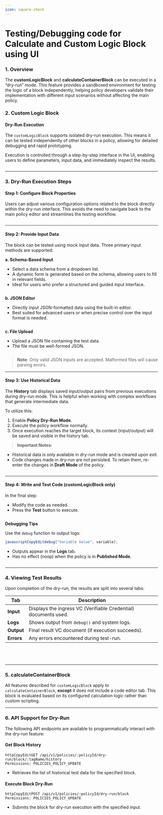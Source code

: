 ```yaml
---
icon: square-check
---
```


# Testing/Debugging code for Calculate and Custom Logic Block using UI

### **1. Overview**

The **customLogicBlock** and **calculateContainerBlock** can be executed in a “dry-run” mode. This feature provides a sandboxed environment for testing the logic of a block independently, helping policy developers validate their implementation with different input scenarios without affecting the main policy.

### **2. Custom Logic Block**

#### **Dry-Run Execution**

The `customLogicBlock` supports isolated dry-run execution. This means it can be tested independently of other blocks in a policy, allowing for detailed debugging and rapid prototyping.

Execution is controlled through a step-by-step interface in the UI, enabling users to define parameters, input data, and immediately inspect the results.

<figure><img src="../../../../.gitbook/assets/image (5).png" alt=""><figcaption></figcaption></figure>

***

### **3. Dry-Run Execution Steps**

#### **Step 1: Configure Block Properties**

Users can adjust various configuration options related to the block directly within the dry-run interface. This avoids the need to navigate back to the main policy editor and streamlines the testing workflow.

<figure><img src="../../../../.gitbook/assets/image (2) (1).png" alt=""><figcaption></figcaption></figure>

***

#### **Step 2: Provide Input Data**

The block can be tested using mock input data. Three primary input methods are supported:

**a. Schema-Based Input**

* Select a data schema from a dropdown list.
* A dynamic form is generated based on the schema, allowing users to fill in relevant fields.
* Ideal for users who prefer a structured and guided input interface.

<figure><img src="../../../../.gitbook/assets/image (3) (1).png" alt=""><figcaption></figcaption></figure>

**b. JSON Editor**

* Directly input JSON-formatted data using the built-in editor.
* Best suited for advanced users or when precise control over the input format is needed.

<figure><img src="../../../../.gitbook/assets/image (4) (1).png" alt=""><figcaption></figcaption></figure>

**c. File Upload**

* Upload a JSON file containing the test data.
* The file must be well-formed JSON.

<figure><img src="../../../../.gitbook/assets/image (5) (1).png" alt=""><figcaption></figcaption></figure>

> **Note**: Only valid JSON inputs are accepted. Malformed files will cause parsing errors.

***

#### **Step 3: Use Historical Data**

The **History** tab displays saved input/output pairs from previous executions during dry-run mode. This is helpful when working with complex workflows that generate intermediate data.

To utilize this:

1. Enable **Policy Dry-Run Mode**.
2. Execute the policy workflow normally.
3. Once execution reaches the target block, its context (input/output) will be saved and visible in the history tab.

> **Important Notes:**

* Historical data is only available in dry-run mode and is cleared upon exit.
* Code changes made in dry-run are not persisted. To retain them, re-enter the changes in **Draft Mode** of the policy.

<figure><img src="../../../../.gitbook/assets/image (7).png" alt=""><figcaption></figcaption></figure>

***

#### **Step 4: Write and Test Code (customLogicBlock only)**

In the final step:

* Modify the code as needed.
* Press the **Test** button to execute.

<figure><img src="../../../../.gitbook/assets/image (9).png" alt=""><figcaption></figcaption></figure>

**Debugging Tips**

Use the `debug` function to output logs:

```javascript
javascriptCopyEditdebug("Variable Value", variable);
```

* Outputs appear in the **Logs** tab.
* Has no effect (noop) when the policy is in **Published Mode**.

<figure><img src="../../../../.gitbook/assets/image (8).png" alt=""><figcaption></figcaption></figure>

***

### **4. Viewing Test Results**

Upon completion of the dry-run, the results are split into several tabs:

| Tab        | Description                                                     |
| ---------- | --------------------------------------------------------------- |
| **Input**  | Displays the ingress VC (Verifiable Credential) documents used. |
| **Logs**   | Shows output from `debug()` and system logs.                    |
| **Output** | Final result VC document (if execution succeeds).               |
| **Errors** | Any errors encountered during test-run.                         |

<figure><img src="../../../../.gitbook/assets/image (10).png" alt=""><figcaption></figcaption></figure>

<figure><img src="../../../../.gitbook/assets/image (11).png" alt=""><figcaption></figcaption></figure>

<figure><img src="../../../../.gitbook/assets/image (12).png" alt=""><figcaption></figcaption></figure>

<figure><img src="../../../../.gitbook/assets/image (13).png" alt=""><figcaption></figcaption></figure>

***

### **5. calculateContainerBlock**

All features described for `customLogicBlock` apply to `calculateContainerBlock`, **except** it does not include a code editor tab. This block is evaluated based on its configured calculation logic rather than custom scripting.

***

### **6. API Support for Dry-Run**

The following API endpoints are available to programmatically interact with the dry-run feature:

#### **Get Block History**

```http
httpCopyEditGET /api/v1/policies/:policyId/dry-run/block/:tagName/history
Permissions: POLICIES_POLICY_UPDATE
```

* Retrieves the list of historical test data for the specified block.

#### **Execute Block Dry-Run**

```http
httpCopyEditPOST /api/v1/policies/:policyId/dry-run/block
Permissions: POLICIES_POLICY_UPDATE
```

* Submits the block for dry-run execution with the specified input.
